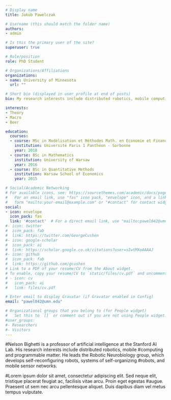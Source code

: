 ```yaml
---
# Display name
title: Jakub Pawelczak

# Username (this should match the folder name)
authors:
- admin

# Is this the primary user of the site?
superuser: true

# Role/position
role: PhD Student

# Organizations/Affiliations
organizations:
- name: University of Minnesota
  url: ""

# Short bio (displayed in user profile at end of posts)
bio: My research interests include distributed robotics, mobile computing and programmable matter.

interests:
- Theory
- Macro
- Beer

education:
  courses:
  - course: MSc in Modélisation et Méthodes Math. en Economie et Finance
    institution: Université Paris 1 Panthéon - Sorbonne
    year: 2018
  - course: BSc in Mathematics
    institution: University of Warsaw
    year: 2016
  - course: BSc in Quantitative Methods
    institution: Warsaw School of Economics
    year: 2015

# Social/Academic Networking
# For available icons, see: https://sourcethemes.com/academic/docs/page-builder/#icons
#   For an email link, use "fas" icon pack, "envelope" icon, and a link in the
#   form "mailto:your-email@example.com" or "#contact" for contact widget.
social:
- icon: envelope
  icon_pack: fas
  link: '#contact'  # For a direct email link, use "mailto:pawel042@umn.edu".
#- icon: twitter
#  icon_pack: fab
#  link: https://twitter.com/GeorgeCushen
#- icon: google-scholar
#  icon_pack: ai
#  link: https://scholar.google.co.uk/citations?user=sIwtMXoAAAAJ
#- icon: github
#  icon_pack: fab
#  link: https://github.com/gcushen
# Link to a PDF of your resume/CV from the About widget.
# To enable, copy your resume/CV to `static/files/cv.pdf` and uncomment the lines below.
# - icon: cv
#   icon_pack: ai
#   link: files/cv.pdf

# Enter email to display Gravatar (if Gravatar enabled in Config)
email: "pawel042@umn.edu"

# Organizational groups that you belong to (for People widget)
#   Set this to `[]` or comment out if you are not using People widget.
#user_groups:
#- Researchers
#- Visitors
---
```


#Nelson Bighetti is a professor of artificial intelligence at the Stanford AI Lab. His research interests include distributed robotics, mobile #computing and programmable matter. He leads the Robotic Neurobiology group, which develops self-reconfiguring robots, systems of self-organizing #robots, and mobile sensor networks.

#Lorem ipsum dolor sit amet, consectetur adipiscing elit. Sed neque elit, tristique placerat feugiat ac, facilisis vitae arcu. Proin eget egestas #augue. Praesent ut sem nec arcu pellentesque aliquet. Duis dapibus diam vel metus tempus vulputate.
